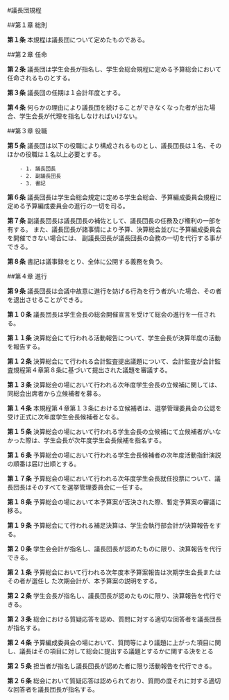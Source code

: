 #議長団規程

##第１章 総則 

__第１条__ 本規程は議長団について定めたものである。

##第２章 任命

__第２条__ 議長団は学生会長が指名し、学生会総会規程に定める予算総会において任命されるものとする。

__第３条__ 議長団の任期は１会計年度とする。

__第４条__ 何らかの理由により議長団を続けることができなくなった者が出た場合、学生会長が代理を指名しなければいけない。

##第３章 役職

__第５条__ 議長団は以下の役職により構成されるものとし、議長団長は１名、そのほかの役職は１名以上必要とする。

		- 1. 議長団長
		- 2. 副議長団長
		- 3. 書記

__第６条__ 議長団長は学生会総会規定に定める学生会総会、予算編成委員会規程に定める予算編成委員会の進行の一切を司る。

__第７条__ 副議長団長は議長団長の補佐として、議長団長の任務及び権利の一部を有する。
           また、議長団長が諸事情により予算、決算総会並びに予算編成委員会を開催できない場合には、
           副議長団長が議長団長の会務の一切を代行する事ができる。

__第８条__ 書記は議事録をとり、全体に公開する義務を負う。

##第４章 進行

__第９条__ 議長団長は会議中故意に進行を妨げる行為を行う者がいた場合、その者を退出させることができる。

__第１０条__ 議長団長は学生会長の総会開催宣言を受けて総会の進行を一任される。

__第１１条__ 決算総会にて行われる活動報告について、学生会長が決算年度の活動を報告する。

__第１２条__ 決算総会にて行われる会計監査提出議題について、会計監査が会計監査規程第４章第８条に基づいて提出された議題を審議する。

__第１３条__ 決算総会の場において行われる次年度学生会長の立候補に関しては、同総会出席者から立候補者を募る。

__第１４条__ 本規程第４章第１３条における立候補者は、選挙管理委員会の公認を受け正式に次年度学生会長候補者となる。

__第１５条__ 決算総会の場において行われる学生会長の立候補にて立候補者がいなかった際は、学生会長が次年度学生会長候補を指名する。

__第１６条__ 予算総会の場において行われる学生会長候補者の次年度活動指針演説の順番は届け出順とする。 

__第１７条__ 予算総会の場において行われる次年度学生会長就任投票について、議長団長はそのすべてを選挙管理委員会に一任する。 

__第１８条__ 予算総会の場において本予算案が否決された際、暫定予算案の審議に移る。 

__第１９条__ 予算総会にて行われる補足決算は、学生会執行部会計が決算報告をする。 

__第２０条__ 学生会会計が指名し、議長団長が認めたものに限り、決算報告を代行できる。 

__第２１条__ 予算総会において行われる次年度本予算案報告は次期学生会長またはその者が選任し た次期会計が、本予算案の説明をする。 

__第２２条__ 学生会長が指名し、議長団長が認めたものに限り、決算報告を代行できる。 

__第２３条__ 総会における質疑応答を認め、質問に対する適切な回答者を議長団長が指名する。 

__第２４条__ 予算編成委員会の場において、質問等により議題に上がった項目に関し、議長はその項目に対して総会に提出する議題とするかに関する決をとる 

__第２５条__ 担当者が指名し議長団長が認めた者に限り活動報告を代行できる。 

__第２６条__ 総会において質疑応答は認められており、質問の度それに対する適切な回答者を議長団長が指名する。
